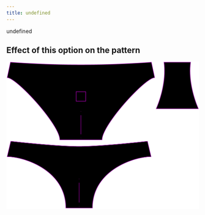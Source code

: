 ```yaml
---
title: undefined
---
```


undefined


## Effect of this option on the pattern
![This image shows the effect of this option by superimposing several variants that have a different value for this option](unice_adjuststretch_sample.svg "Effect of this option on the pattern")